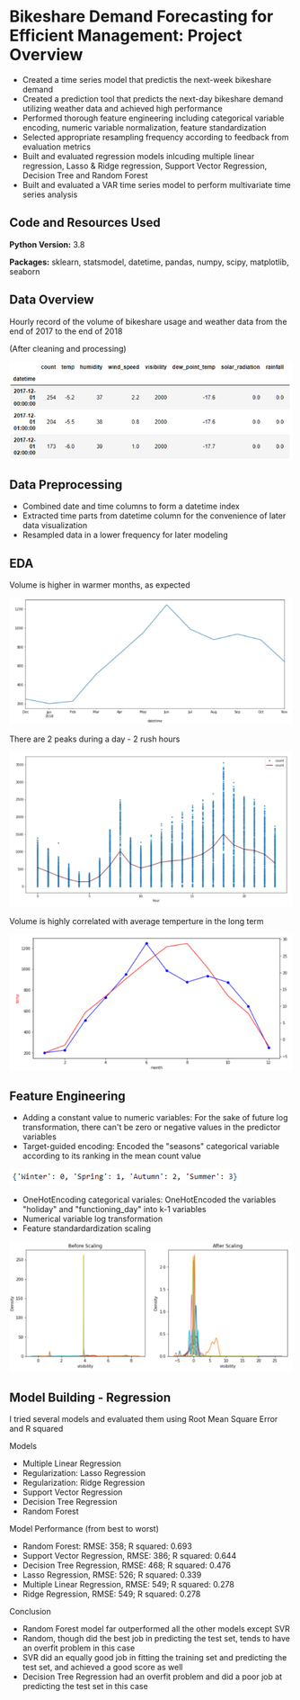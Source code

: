 # Bikeshare Demand Forecasting for Efficient Management: Project Overview
* Created a time series model that predictis the next-week bikeshare demand
* Created a prediction tool that predicts the next-day bikeshare demand utilizing weather data and achieved high performance
* Performed thorough feature engineering including categorical variable encoding, numeric variable normalization, feature standardization
* Selected appropriate resampling frequency according to feedback from evaluation metrics
* Built and evaluated regression models inlcuding multiple linear regression, Lasso & Ridge regression, Support Vector Regression, Decision Tree and Random Forest
* Built and evaluated a VAR time series model to perform multivariate time series analysis

## Code and Resources Used
**Python Version:** 3.8

**Packages:** sklearn, statsmodel, datetime, pandas, numpy, scipy, matplotlib, seaborn

## Data Overview
Hourly record of the volume of bikeshare usage and weather data from the end of 2017 to the end of 2018

(After cleaning and processing)

![](images/df_head.png)

## Data Preprocessing
* Combined date and time columns to form a datetime index
* Extracted time parts from datetime column for the convenience of later data visualization
* Resampled data in a lower frequency for later modeling

## EDA
Volume is higher in warmer months, as expected

![](images/monthly.png)

There are 2 peaks during a day - 2 rush hours

![](images/hourly.png)

Volume is highly correlated with average temperture in the long term

![](images/volume_temp.png)

## Feature Engineering
* Adding a constant value to numeric variables: For the sake of future log transformation, there can't be zero or negative values in the predictor variables
* Target-guided encoding: Encoded the "seasons" categorical variable according to its ranking in the mean count value

![](images/target_guided.png)

* OneHotEncoding categorical variales: OneHotEncoded the variables "holiday" and "functioning_day" into k-1 variables
* Numerical variable log transformation
* Feature standardardization scaling

![](images/scaling.png)

## Model Building - Regression
I tried several models and evaluated them using Root Mean Square Error and R squared

Models
* Multiple Linear Regression
* Regularization: Lasso Regression
* Regularization: Ridge Regression
* Support Vector Regression
* Decision Tree Regression
* Random Forest

Model Performance (from best to worst)
* Random Forest: RMSE: 358; R squared: 0.693
* Support Vector Regression, RMSE: 386; R squared: 0.644
* Decision Tree Regression, RMSE: 468; R squared: 0.476
* Lasso Regression, RMSE: 526; R squared: 0.339
* Multiple Linear Regression, RMSE: 549; R squared: 0.278
* Ridge Regression, RMSE: 549; R squared: 0.278


Conclusion
* Random Forest model far outperformed all the other models except SVR
* Random, though did the best job in predicting the test set, tends to have an overfit problem in this case
* SVR did an equally good job in fitting the training set and predicting the test set, and  achieved a good score as well
* Decision Tree Regression had an overfit problem and did a poor job at predicting the test set in this case
